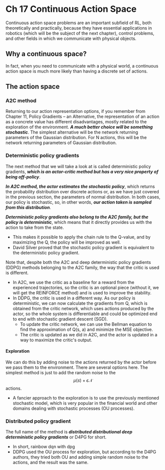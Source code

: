 # Ch 17 Continuous Action Space

Continuous action space problems are an important subfield of RL, both theoretically and practically, because they have essential applications in robotics (which will be the subject of the next chapter), control problems, and other fields in which we communicate with physical objects.

## Why a continuous space?

In fact, when you need to communicate with a physical world, a continuous action space is much more likely than having a discrete set of actions.

## The action space

### A2C method

Returning to our action representation options, if you remember from Chapter 11, Policy Gradients – an Alternative, the representation of an action as a concrete value has different disadvantages, mostly related to the exploration of the environment. ***A much better choice will be something stochastic***. The simplest alternative will be the network returning parameters of the Gaussian distribution. For N actions, this will be the network returning parameters of Gaussian distribution.

### Deterministic policy gradients

The next method that we will take a look at is called deterministic policy gradients, ***which is an actor-critic method but has a very nice property of being off-policy***. 

***In A2C method, the actor estimates the stochastic policy***, which returns the probability distribution over discrete actions or, as we have just covered in the previous section, the parameters of normal distribution. In both cases, our policy is stochastic, so, in other words, ***our action taken is sampled from this distribution***.

***Deterministic policy gradients also belong to the A2C family, but the policy is deterministic***, which means that it directly provides us with the action to take from the state.

- This makes it possible to apply the chain rule to the Q-value, and by maximizing the Q, the policy will be improved as well.
- David Silver proved that the stochastic policy gradient is equivalent to the deterministic policy gradient.

Note that, despite both the A2C and deep deterministic policy gradients (DDPG) methods belonging to the A2C family, the way that the critic is used is different.

- In A2C, we use the critic as a baseline for a reward from the experienced trajectories, so the critic is an optional piece (without it, we will get the REINFORCE method) and is used to improve the stability.
- In DDPG, the critic is used in a different way. As our policy is deterministic, we can now calculate the gradients from Q, which is obtained from the critic network, which uses actions produced by the actor, so the whole system is differentiable and could be optimized end to end with stochastic gradient descent (SGD).
  - To update the critic network, we can use the Bellman equation to find the approximation of Q(s, a) and minimize the MSE objective.
  - The critic is updated as we did in A2C, and the actor is updated in a way to maximize the critic's output.

#### Exploration

We can do this by adding noise to the actions returned by the actor before we pass them to the environment. There
are several options here. The simplest method is just to add the random noise to the $$\mu(s) + \epsilon \mathcal{N}$$ actions.

- A fancier approach to the exploration is to use the previously mentioned stochastic model, which is very popular in the financial world and other domains dealing with stochastic processes (OU processes).

### Distributed policy gradient

The full name of the method is ***distributed distributional deep deterministic policy gradients*** or D4PG for short. 

- In short, rainbow dqn with dpg
- DDPG used the OU process for exploration, but according to the D4PG authors, they tried both OU and adding simple random noise to the actions, and the result was the same.
